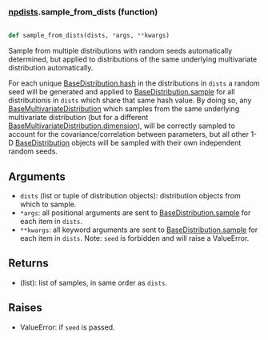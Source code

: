 ### [npdists](npdists.md).sample_from_dists (function)


```py

def sample_from_dists(dists, *args, **kwargs)

```



Sample from multiple distributions with random seeds automatically determined,
but applied to distributions of the same underlying multivariate distribution
automatically.

For each unique [BaseDistribution.hash](BaseDistribution.hash.md) in the distributions in `dists` a
random seed will be generated and applied to [BaseDistribution.sample](BaseDistribution.sample.md)
for all distributionis in `dists` which share that same hash value.  By doing
so, any [BaseMultivariateDistribution](BaseMultivariateDistribution.md) which samples from the same underlying
multivariate distribution (but for a different
[BaseMultivariateDistribution.dimension](BaseMultivariateDistribution.dimension.md)), will be correctly sampled to account
for the covariance/correlation between parameters, but all other 1-D
[BaseDistribution](BaseDistribution.md) objects will be sampled with their own independent
random seeds.

Arguments
-------------
* `dists` (list or tuple of distribution objects): distribution objects from
    which to sample.
* `*args`: all positional arguments are sent to [BaseDistribution.sample](BaseDistribution.sample.md)
    for each item in `dists`.
* `**kwargs`: all keyword arguments are sent to [BaseDistribution.sample](BaseDistribution.sample.md)
    for each item in `dists`.  Note: `seed` is forbidden and will raise
    a ValueError.

Returns
-------------
* (list): list of samples, in same order as `dists`.

Raises
----------
* ValueError: if `seed` is passed.

